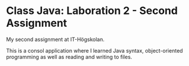 # Class Java: Laboration 2 - Second Assignment
My second assignment at IT-Högskolan.

This is a consol application where I learned Java syntax, object-oriented programming as well as reading and writing to files.
